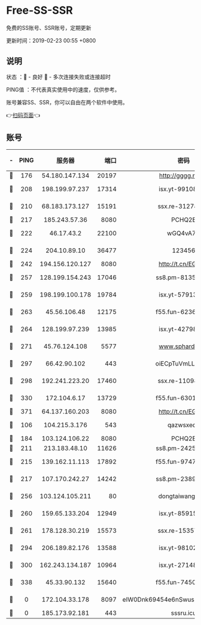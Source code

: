 # Free-SS-SSR

免费的SS账号、SSR账号，定期更新

更新时间：2019-02-23 00:55 +0800

## 说明

状态     ：🙂 - 良好 🙁 - 多次连接失败或连接超时

PING值   ：不代表真实使用中的速度，仅供参考。

账号兼容SS、SSR，你可以自由在两个软件中使用。

👉[扫码页面](https://liesauer.github.io/free-ss-ssr.github.io/)👈

## 账号

|-|PING|服务器|端口|密码|加密方式|区域|
|:----:|:----:|:-----:|-----:|:----:|:----:|:----:|
|🙂|176|54.180.147.134|20197|http://gggg.rocks|chacha20|KR|
|🙂|208|198.199.97.237|17314|isx.yt-99108938|aes-256-cfb|US|
|🙂|210|68.183.173.127|15191|ssx.re-31278035|aes-256-cfb|US|
|🙂|217|185.243.57.36|8080|PCHQ2E|rc4-md5|US|
|🙂|222|46.17.43.2|22100|wGQ4vA7D|aes-256-gcm|RU|
|🙂|224|204.10.89.10|36477|123456|aes-256-cfb|US|
|🙂|242|194.156.120.127|8080|http://t.cn/EGJIyrl|rc4-md5|RU|
|🙂|257|128.199.154.243|17046|ss8.pm-81354782|aes-256-cfb|SG|
|🙂|259|198.199.100.178|19784|isx.yt-57913223|aes-256-cfb|US|
|🙂|263|45.56.106.48|12175|f55.fun-62365029|aes-256-cfb|US|
|🙂|264|128.199.97.239|13985|isx.yt-42798024|aes-256-cfb|SG|
|🙂|271|45.76.124.108|5577|www.sphard.com|aes-256-cfb|AU|
|🙂|297|66.42.90.102|443|oiECpTuVmLLxk4Ts|aes-256-cfb|US|
|🙂|298|192.241.223.20|17460|ssx.re-11098249|aes-256-cfb|US|
|🙂|330|172.104.6.17|13729|f55.fun-63016216|aes-256-cfb|US|
|🙂|371|64.137.160.203|8080|http://t.cn/EGJIyrl|rc4-md5|CA|
|🙂|106|104.215.3.176|543|qazwsxedc|aes-256-gcm|JP|
|🙂|184|103.124.106.22|8080|PCHQ2E|rc4-md5|US|
|🙂|211|213.183.48.10|11626|ss8.pm-24251801|rc4-md5|RU|
|🙂|215|139.162.11.113|17892|f55.fun-97471497|aes-256-cfb|SG|
|🙂|217|107.170.242.27|14242|ss8.pm-23899495|aes-256-cfb|US|
|🙂|256|103.124.105.211|80|dongtaiwang.com|aes-256-cfb|US|
|🙂|260|159.65.133.204|12949|isx.yt-85915065|aes-256-cfb|SG|
|🙂|261|178.128.30.219|15573|ssx.re-15357088|aes-256-cfb|SG|
|🙂|294|206.189.82.176|13588|isx.yt-98102913|aes-256-cfb|SG|
|🙂|300|162.243.134.187|10964|isx.yt-27148037|aes-256-cfb|US|
|🙂|338|45.33.90.132|15640|f55.fun-74501505|aes-256-cfb|US|
|🙁|0|172.104.33.178|8097|eIW0Dnk69454e6nSwuspv9DmS201tQ0D|aes-256-cfb|SG|
|🙁|0|185.173.92.181|443|sssru.icu|rc4-md5|RU|
